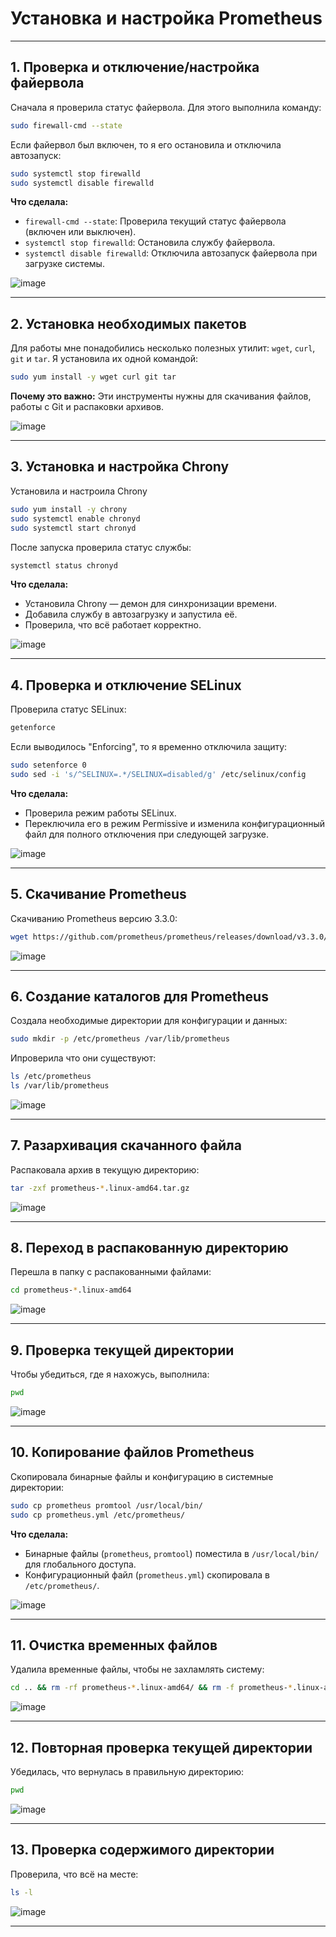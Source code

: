 # Установка и настройка Prometheus

---

## 1. Проверка и отключение/настройка файервола

Сначала я проверила статус файервола. Для этого выполнила команду:

```bash
sudo firewall-cmd --state
```

Если файервол был включен, то я его остановила и отключила автозапуск:

```bash
sudo systemctl stop firewalld
sudo systemctl disable firewalld
```

**Что сделала:**
- `firewall-cmd --state`: Проверила текущий статус файервола (включен или выключен).
- `systemctl stop firewalld`: Остановила службу файервола.
- `systemctl disable firewalld`: Отключила автозапуск файервола при загрузке системы.

![image](https://github.com/user-attachments/assets/09c7bad8-cf1a-4677-9fa6-72ecd4794353)

---

## 2. Установка необходимых пакетов

Для работы мне понадобились несколько полезных утилит: `wget`, `curl`, `git` и `tar`. Я установила их одной командой:

```bash
sudo yum install -y wget curl git tar
```

**Почему это важно:**
Эти инструменты нужны для скачивания файлов, работы с Git и распаковки архивов.

![image](https://github.com/user-attachments/assets/9ecbeae8-4496-40ec-b994-70c9c0116c04)

---

## 3. Установка и настройка Chrony

Установила и настроила Chrony

```bash
sudo yum install -y chrony
sudo systemctl enable chronyd
sudo systemctl start chronyd
```

После запуска проверила статус службы:

```bash
systemctl status chronyd
```

**Что сделала:**
- Установила Chrony — демон для синхронизации времени.
- Добавила службу в автозагрузку и запустила её.
- Проверила, что всё работает корректно.

![image](https://github.com/user-attachments/assets/be6b23ab-3c4e-4ee6-aa72-fbad8ee38714)

---

## 4. Проверка и отключение SELinux

Проверила статус SELinux:

```bash
getenforce
```

Если выводилось "Enforcing", то я временно отключила защиту:

```bash
sudo setenforce 0
sudo sed -i 's/^SELINUX=.*/SELINUX=disabled/g' /etc/selinux/config
```

**Что сделала:**
- Проверила режим работы SELinux.
- Переключила его в режим Permissive и изменила конфигурационный файл для полного отключения при следующей загрузке.

![image](https://github.com/user-attachments/assets/d4dd2436-0f4e-4714-9c42-7153e500a7dc)

---

## 5. Скачивание Prometheus

Скачиванию Prometheus версию 3.3.0:

```bash
wget https://github.com/prometheus/prometheus/releases/download/v3.3.0/prometheus-3.3.0.linux-amd64.tar.gz
```

![image](https://github.com/user-attachments/assets/c0f402ec-5a29-4cb4-804d-50cc58628cda)

---

## 6. Создание каталогов для Prometheus

Создала необходимые директории для конфигурации и данных:

```bash
sudo mkdir -p /etc/prometheus /var/lib/prometheus
```

Ипроверила что они существуют:
```bash
ls /etc/prometheus
ls /var/lib/prometheus
```

![image](https://github.com/user-attachments/assets/c1220634-5eae-401c-b11c-049249037dd4)

---

## 7. Разархивация скачанного файла

Распаковала архив в текущую директорию:

```bash
tar -zxf prometheus-*.linux-amd64.tar.gz
```

![image](https://github.com/user-attachments/assets/8f009e6c-6dd0-4543-9c10-5437c9c6235f)

---

## 8. Переход в распакованную директорию

Перешла в папку с распакованными файлами:

```bash
cd prometheus-*.linux-amd64
```

![image](https://github.com/user-attachments/assets/f7fe10f7-a257-4346-ba35-f0facb8cd33d)

---

## 9. Проверка текущей директории

Чтобы убедиться, где я нахожусь, выполнила:

```bash
pwd
```

![image](https://github.com/user-attachments/assets/914c1be2-1bea-4481-97bf-76b6142730ca)

---

## 10. Копирование файлов Prometheus

Скопировала бинарные файлы и конфигурацию в системные директории:

```bash
sudo cp prometheus promtool /usr/local/bin/
sudo cp prometheus.yml /etc/prometheus/
```

**Что сделала:**
- Бинарные файлы (`prometheus`, `promtool`) поместила в `/usr/local/bin/` для глобального доступа.
- Конфигурационный файл (`prometheus.yml`) скопировала в `/etc/prometheus/`.

![image](https://github.com/user-attachments/assets/4969637b-e3c0-4dea-aa68-8a0fe5649282)

---

## 11. Очистка временных файлов

Удалила временные файлы, чтобы не захламлять систему:

```bash
cd .. && rm -rf prometheus-*.linux-amd64/ && rm -f prometheus-*.linux-amd64.tar.gz
```

![image](https://github.com/user-attachments/assets/14fd5630-3389-4467-995f-cdd501d5b20a)

---

## 12. Повторная проверка текущей директории

Убедилась, что вернулась в правильную директорию:

```bash
pwd
```

![image](https://github.com/user-attachments/assets/52eede5a-f0ec-475f-8ea8-d9efc3f9e96a)

---

## 13. Проверка содержимого директории

Проверила, что всё на месте:

```bash
ls -l
```

![image](https://github.com/user-attachments/assets/395c351a-a81d-4171-b09e-d9adb8e9239f)


---

